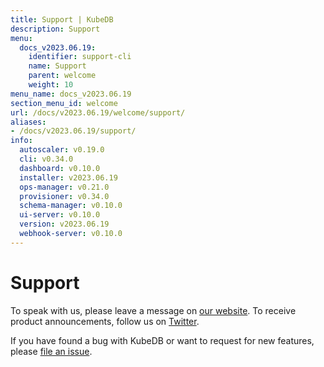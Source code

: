 ```yaml
---
title: Support | KubeDB
description: Support
menu:
  docs_v2023.06.19:
    identifier: support-cli
    name: Support
    parent: welcome
    weight: 10
menu_name: docs_v2023.06.19
section_menu_id: welcome
url: /docs/v2023.06.19/welcome/support/
aliases:
- /docs/v2023.06.19/support/
info:
  autoscaler: v0.19.0
  cli: v0.34.0
  dashboard: v0.10.0
  installer: v2023.06.19
  ops-manager: v0.21.0
  provisioner: v0.34.0
  schema-manager: v0.10.0
  ui-server: v0.10.0
  version: v2023.06.19
  webhook-server: v0.10.0
---
```


# Support

To speak with us, please leave a message on [our website](https://appscode.com/contact/). To receive product announcements, follow us on [Twitter](https://twitter.com/KubeDB).

If you have found a bug with KubeDB or want to request for new features, please [file an issue](https://github.com/kubedb/project/issues/new).
